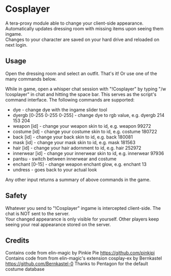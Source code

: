 # Cosplayer
A tera-proxy module able to change your client-side appearance.  
Automatically updates dressing room with missing items upon seeing them ingame.  
Changes to your character are saved on your hard drive and reloaded on next login.  
  
## Usage  
Open the dressing room and select an outfit. That's it! Or use one of the many commands below.  

While in game, open a whisper chat session with "!Cosplayer" by typing "/w !cosplayer" in chat and hitting the space bar.
This serves as the script's command interface. 
The following commands are supported:  
  
* dye - change dye with the ingame slider tool 
* dyergb [0-255 0-255 0-255] - change dye to rgb value, e.g. dyergb 214 153 204
* weapon [id] - change your weapon skin to id, e.g. weapon 99272
* costume [id] - change your costume skin to id, e.g. costume 180722
* back [id] - change your back skin to id, e.g. back 180081
* mask [id] - change your mask skin to id, e.g. mask 181563
* hair [id] - change your hair adornment to id, e.g. hair 252972
* innerwear [id] - change your innerwear skin to id, e.g. innerwear 97936
* pantsu - switch between innerwear and costume
* enchant [0-15] - change weapon enchant glow, e.g. enchant 13
* undress - goes back to your actual look
  
Any other input returns a summary of above commands in the game.
  
## Safety
Whatever you send to "!Cosplayer" ingame is intercepted client-side. The chat is NOT sent to the server.  
Your changed appearance is only visible for yourself. Other players keep seeing your real appearance stored on the server.  
  
## Credits  
Contains code from elin-magic by Pinkie Pie https://github.com/pinkipi  
Contains code from from elin-magic's extension cosplay-ex by Bernkastel https://github.com/Bernkastel-0
Thanks to Pentagon for the default costume database